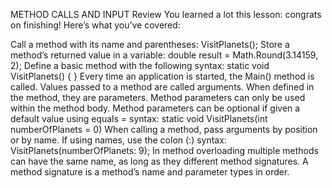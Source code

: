 METHOD CALLS AND INPUT
Review
You learned a lot this lesson: congrats on finishing! Here’s what you’ve covered:

Call a method with its name and parentheses:
VisitPlanets();
Store a method’s returned value in a variable:
double result = Math.Round(3.14159, 2);
Define a basic method with the following syntax:
static void VisitPlanets()
{
}
Every time an application is started, the Main() method is called.
Values passed to a method are called arguments. When defined in the method, they are parameters.
Method parameters can only be used within the method body.
Method parameters can be optional if given a default value using equals = syntax:
static void VisitPlanets(int numberOfPlanets = 0)
When calling a method, pass arguments by position or by name. If using names, use the colon (:) syntax:
VisitPlanets(numberOfPlanets: 9);
In method overloading multiple methods can have the same name, as long as they different method signatures.
A method signature is a method’s name and parameter types in order.
